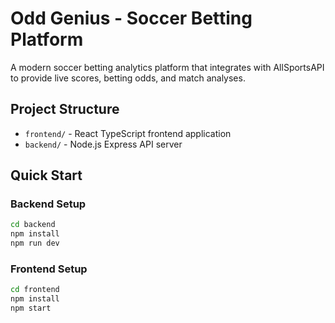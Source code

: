 # Odd Genius - Soccer Betting Platform 
 
A modern soccer betting analytics platform that integrates with AllSportsAPI to provide live scores, betting odds, and match analyses. 
 
## Project Structure 
- `frontend/` - React TypeScript frontend application 
- `backend/` - Node.js Express API server 
 
## Quick Start 
 
### Backend Setup 
```bash 
cd backend 
npm install 
npm run dev 
``` 
 
### Frontend Setup 
```bash 
cd frontend 
npm install 
npm start 
``` 
